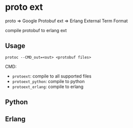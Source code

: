 # proto ext
proto => Google Protobuf
ext => Erlang External Term Format

compile protobuf to erlang ext

## Usage

```
protoc --CMD_out=<out> <protobuf files>
```

CMD:

*   `protoext`: compile to all supported files
*   `protoext_python`: compile to python
*   `protoext_erlang`: compile to erlang

## Python

## Erlang

